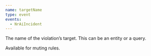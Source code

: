 ```yaml
---
name: targetName
type: event
events:
  - NrAiIncident
---
```


The name of the violation’s target. This can be an entity or a query.

Available for muting rules.